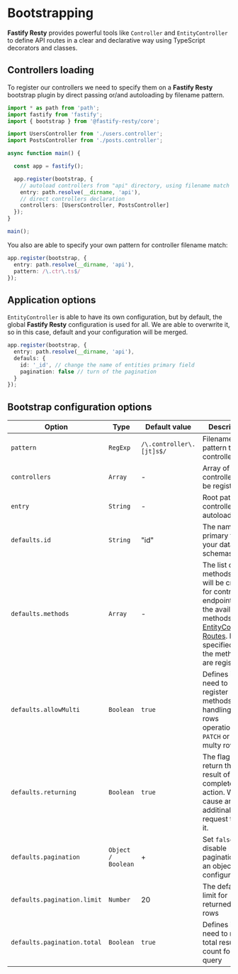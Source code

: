 # Bootstrapping

**Fastify Resty** provides powerful tools like `Controller` and `EntityController` 
to define API routes in a clear and declarative way using TypeScript decorators 
and classes.

## Controllers loading

To register our controllers we need to specify them on a **Fastify Resty** 
bootstrap plugin by direct passing or/and autoloading by filename pattern.

```ts
import * as path from 'path';
import fastify from 'fastify';
import { bootstrap } from '@fastify-resty/core';

import UsersController from './users.controller';
import PostsController from './posts.controller';

async function main() {

  const app = fastify();

  app.register(bootstrap, {
    // autoload controllers from "api" directory, using filename match pattern
    entry: path.resolve(__dirname, 'api'),
    // direct controllers declaration
    controllers: [UsersController, PostsController]
  });
}

main();
```

You also are able to specify your own pattern for controller filename match:

```ts
app.register(bootstrap, {
  entry: path.resolve(__dirname, 'api'),
  pattern: /\.ctr\.ts$/
});
```

## Application options

`EntityController` is able to have its own configuration, but by default, the global 
**Fastify Resty** configuration is used for all. We are able to overwrite it, so in this 
case, default and your configuration will be merged.

```ts
app.register(bootstrap, {
  entry: path.resolve(__dirname, 'api'),
  defauls: {
    id: '_id', // change the name of entities primary field
    pagination: false // turn of the pagination
  }
});
```

## Bootstrap configuration options

| Option | Type | Default value | Description |
| --- | --- | --- | --- |
| `pattern` | `RegExp` | `/\.controller\.[jt]s$/` | Filename pattern to load controllers files |
| `controllers` | `Array` | - | Array of controllers to be registred |
| `entry` | `String` | - | Root path for controllers autoload |
| `defaults.id` | `String` | "id" | The name of primary field in your database schemas |
| `defaults.methods` | `Array` | - | The list of methods which will be created for controller endpoint. See the available methods on [EntityController Routes](./Entity-Controllers.md#entitycontroller-routes). If not specified, all the methods are registed |
| `defaults.allowMulti` | `Boolean` | `true` | Defines if we need to register methods for handling mutly rows operations, like `PATCH` or `DELETE` multy rows |
| `defaults.returning` | `Boolean` | `true` | The flag to return the result of completed action. Will cause an additinal request to get it. |
| `defaults.pagination` | `Object / Boolean` | + | Set `false` to disable pagination or an object to configure it |
| `defaults.pagination.limit` | `Number` | 20 | The default limit for returned query rows |
| `defaults.pagination.total` | `Boolean` | `true` | Defines if we need to return total results count for `GET /` query |
